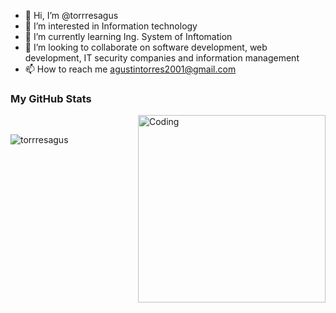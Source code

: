 - 👋 Hi, I’m @torrresagus
- 👀 I’m interested in Information technology
- 🌱 I’m currently learning Ing. System of Inftomation
- 💞️ I’m looking to collaborate on software development, web development, IT security companies and information management
- 📫 How to reach me agustintorres2001@gmail.com



<h3>My GitHub Stats</h3>
<img align="right" alt="Coding" width="300" src="https://cdn.dribbble.com/users/1277312/screenshots/14733298/media/39b1045e593737587dd60e42c8422d1f.gif" >
<br>

<p><img align="left" src="https://github-readme-stats.vercel.app/api/top-langs?username=torrresagus&show_icons=true&theme=dark&locale=en&layout=compact" alt="torrresagus" /></p>

<!---
torrresagus/torrresagus is a ✨ special ✨ repository because its `README.md` (this file) appears on your GitHub profile.
You can click the Preview link to take a look at your changes.
--->

